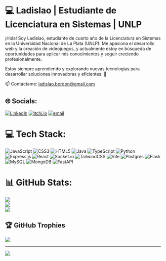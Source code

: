 # 💻 Ladislao | Estudiante de Licenciatura en Sistemas | UNLP
¡Hola! Soy Ladislao, estudiante de cuarto año de la Licenciatura en Sistemas en la Universidad Nacional de La Plata (UNLP). Me apasiona el desarrollo web y la creación de videojuegos, y actualmente estoy en búsqueda de oportunidades para aplicar mis conocimientos y seguir creciendo profesionalmente.

Estoy siempre aprendiendo y explorando nuevas tecnologías para desarrollar soluciones innovadoras y eficientes. 🚀

📫 Contáctame: ladislao.bordon@gmail.com

## 🌐 Socials:
[![LinkedIn](https://img.shields.io/badge/LinkedIn-%230077B5.svg?logo=linkedin&logoColor=white)](https://www.linkedin.com/in/ladislao-bordon-8312a0285)
[![Itchi.io](https://img.shields.io/badge/Itch.io-D14836?logo=itch.io&logoColor=white)](https://0lalox0.itch.io/)
[![email](https://img.shields.io/badge/Email-D14836?logo=gmail&logoColor=white)](mailto:ladislao.bordon@gmail.com)

# 💻 Tech Stack:
![JavaScript](https://img.shields.io/badge/javascript-%23323330.svg?style=for-the-badge&logo=javascript&logoColor=%23F7DF1E) ![CSS3](https://img.shields.io/badge/css3-%231572B6.svg?style=for-the-badge&logo=css3&logoColor=white) ![HTML5](https://img.shields.io/badge/html5-%23E34F26.svg?style=for-the-badge&logo=html5&logoColor=white) ![Java](https://img.shields.io/badge/java-%23ED8B00.svg?style=for-the-badge&logo=openjdk&logoColor=white) ![TypeScript](https://img.shields.io/badge/typescript-%23007ACC.svg?style=for-the-badge&logo=typescript&logoColor=white) ![Python](https://img.shields.io/badge/python-3670A0?style=for-the-badge&logo=python&logoColor=ffdd54) ![Express.js](https://img.shields.io/badge/express.js-%23404d59.svg?style=for-the-badge&logo=express&logoColor=%2361DAFB)  ![React](https://img.shields.io/badge/react-%2320232a.svg?style=for-the-badge&logo=react&logoColor=%2361DAFB) ![Socket.io](https://img.shields.io/badge/Socket.io-black?style=for-the-badge&logo=socket.io&badgeColor=010101) ![TailwindCSS](https://img.shields.io/badge/tailwindcss-%2338B2AC.svg?style=for-the-badge&logo=tailwind-css&logoColor=white) ![Vite](https://img.shields.io/badge/vite-%23646CFF.svg?style=for-the-badge&logo=vite&logoColor=white) ![Postgres](https://img.shields.io/badge/postgres-%23316192.svg?style=for-the-badge&logo=postgresql&logoColor=white) ![Flask](https://img.shields.io/badge/flask-%23000.svg?style=for-the-badge&logo=flask&logoColor=white) ![MySQL](https://img.shields.io/badge/mysql-4479A1.svg?style=for-the-badge&logo=mysql&logoColor=white) ![MongoDB](https://img.shields.io/badge/MongoDB-%234ea94b.svg?style=for-the-badge&logo=mongodb&logoColor=white) ![FastAPI](https://img.shields.io/badge/FastAPI-005571?style=for-the-badge&logo=fastapi)
# 📊 GitHub Stats:
![](https://github-readme-stats.vercel.app/api?username=0lalox0&theme=dark&hide_border=false&include_all_commits=false&count_private=false)<br/>
![](https://nirzak-streak-stats.vercel.app/?user=0lalox0&theme=dark&hide_border=false)<br/>
![](https://github-readme-stats.vercel.app/api/top-langs/?username=0lalox0&theme=dark&hide_border=false&include_all_commits=false&count_private=false&layout=compact)

## 🏆 GitHub Trophies
![](https://github-profile-trophy.vercel.app/?username=0lalox0&theme=radical&no-frame=false&no-bg=true&margin-w=4)

---
[![](https://visitcount.itsvg.in/api?id=0lalox0&icon=0&color=0)](https://visitcount.itsvg.in)

<!-- Proudly created with GPRM ( https://gprm.itsvg.in ) -->
